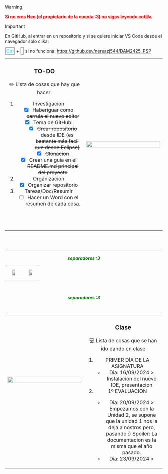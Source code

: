 >[!WARNING]
>
> **<span style="color: red;">Si no eres Neo (el propietario de la cuenta :3) no sigas leyendo cotilla </span>**


>[!Important]
>
>En GitHub, al entrar en un repositorio y si se quiere iniciar VS Code desde el navegador solo clika:
>
> <kba style="color: #12e2ff; border: 1px solid grey; padding: 2px; margin:1px;">Ctrl</kba> + <kba style="color: #12e2ff; border: 1px solid grey; padding: 2px; margin:1px;">.</kba> si no funciona: https://github.dev/nereazj544/DAM2425_PSP



<div align="center">

  <table align="center">
  <tr border="none">
  <td width="50%" align="center">
  <h3><img scr="">TO-DO</h3>
  ✏️ Lista de cosas que hay que hacer:

  1. Investigacion
     - [x] ~~Haberiguar como carrula el nuevo editor~~
     - [x] Tema de GitHub:
       - [x] ~~Crear repositorio desde IDE (es bastante más facil que desde Eclipse)~~
       - [x] ~~Clonacion~~
      - [x] ~~Crear una guia en el README.md principal del proyecto~~
   2. Organización
      - [x] ~~Organizar repositorio~~
   3. Tareas/Doc/Resumir
      - [ ] Hacer un Word con el resumen de cada cosa.
  
  <br></br>
  <!-- Imagen Shawn Froste -->
  <td  align="center">
  <img width="100%" height="100%"  align="center" src="https://i.pinimg.com/736x/f2/e3/88/f2e38881bb455c8f7bc80047a0d14b86.jpg"/>
  </td>
  </tr>
  </table>

</div>

<br>
<br>

---

<p align="center" > <em style="color: green; font-weight: bold;">separadores :3</em></p>

<div align="center">
  <table>
  <tr border="none">
  <td align="center">
  <img width="50%" height="50%" style="margin: 9px;" src="https://i.pinimg.com/564x/aa/9f/1d/aa9f1dc09b4e30fb2cce25efbec3754d.jpg"/>

  <!-- Imagen Shawn Froste -->
  <td  align="center">
  <img width="55%" height="50%"  align="center" style="margin: 9px;" src="https://i.pinimg.com/564x/68/16/25/681625381291aebeedf573c8c572d566.jpg"/>
  </td>
  </tr>
  </table>

</div>

<br>
<p align="center" > <em style="color: green; font-weight: bold;">separadores :3</em></p>
<br>

<div>
<table align="center">
  <tr border="none">
  <td width="50%" align="center">
  
  <img width="100%" height="100%"  align="center" src="https://i.pinimg.com/564x/fc/60/09/fc6009b3702ef030769b2b53134ea72e.jpg"/>
  
  <br></br>
  <!-- Imagen Shawn Froste -->
  <td  align="center">
  <h3><img scr="">Clase</h3>
  💻 Lista de cosas que se han ido dando en clase
    <ol>
        <li>PRIMER DÍA DE LA ASIGNATURA
            <ul>
                <li>
    Dia: 16/09/2024 > Instalacion del nuevo IDE, presentacion
                </li>
            </ul>
        </li>
        <li>1º EVALUACION</li>
            <ul>
                <li>
    Dia: 20/09/2024 > Empezamos con la Unidad 2, se supone que la unidad 1 nos la deja a nostros pero, pasando :)
    Spoiler: La documentacion es la misma que el año pasado. 
        </li>
        <li>
    Dia: 23/09/2024 > 
        </li>
        </ul>
    </ol>
  </td>
  </tr>
  </table>
</div>